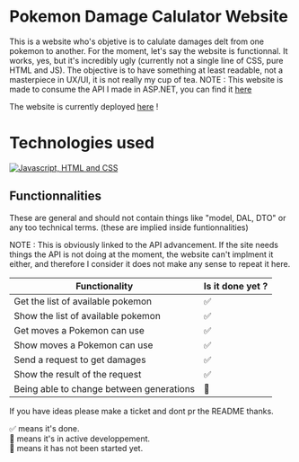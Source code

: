 # Pokemon Damage Calulator Website

This is a website who's objetive is to calulate damages delt from one pokemon to another.
For the moment, let's say the website is functionnal. It works, yes, but it's incredibly ugly (currently not a single line of CSS, pure HTML and JS).
The objective is to have something at least readable, not a masterpiece in UX/UI, it is not really my cup of tea.
NOTE : This website is made to consume the API I made in ASP.NET, you can find it [here](https://github.com/ShrayzzDev/Pokemon-API)

The website is currently deployed [here](http://shrayzz.fr/Calculator) !  
  
# Technologies used

<a href="https://skillicons.dev">
  <img src="https://skillicons.dev/icons?i=js,html,css" alt="Javascript, HTML and CSS"/>
</a>  

## Functionnalities

These are general and should not contain things like "model, DAL, DTO" or any too technical terms. (these are implied inside funtionnalities)

NOTE : This is obviously linked to the API advancement. If the site needs things the API is not doing at the moment, the website can't implment it either, and therefore I consider it does not make any sense to repeat it here.  

| Functionality | Is it done yet ? |
| --- | --- |
| Get the list of available pokemon | :white_check_mark: |
| Show the list of available pokemon | :white_check_mark: |
| Get moves a Pokemon can use | :white_check_mark: |
| Show moves a Pokemon can use | :white_check_mark: |
| Send a request to get damages | :white_check_mark: |
| Show the result of the request | :white_check_mark: |
| Being able to change between generations | :red_circle: |

If you have ideas please make a ticket and dont pr the README thanks.

:white_check_mark: means it's done.  
:construction_worker: means it's in active developpement.  
:red_circle: means it has not been started yet.
